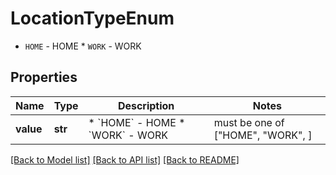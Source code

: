 # LocationTypeEnum

* `HOME` - HOME * `WORK` - WORK

## Properties
Name | Type | Description | Notes
------------ | ------------- | ------------- | -------------
**value** | **str** | * &#x60;HOME&#x60; - HOME * &#x60;WORK&#x60; - WORK |  must be one of ["HOME", "WORK", ]

[[Back to Model list]](../README.md#documentation-for-models) [[Back to API list]](../README.md#documentation-for-api-endpoints) [[Back to README]](../README.md)


